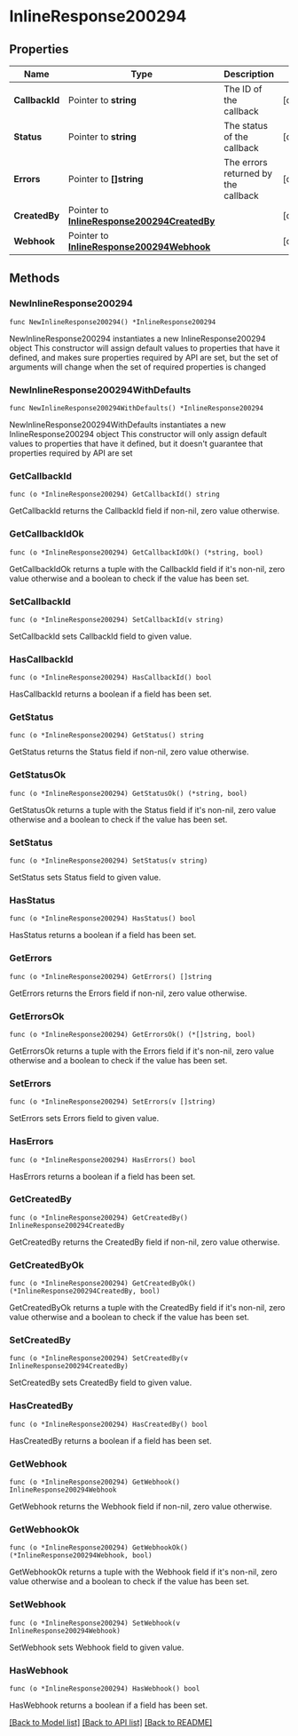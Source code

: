 # InlineResponse200294

## Properties

Name | Type | Description | Notes
------------ | ------------- | ------------- | -------------
**CallbackId** | Pointer to **string** | The ID of the callback | [optional] 
**Status** | Pointer to **string** | The status of the callback | [optional] 
**Errors** | Pointer to **[]string** | The errors returned by the callback | [optional] 
**CreatedBy** | Pointer to [**InlineResponse200294CreatedBy**](InlineResponse200294CreatedBy.md) |  | [optional] 
**Webhook** | Pointer to [**InlineResponse200294Webhook**](InlineResponse200294Webhook.md) |  | [optional] 

## Methods

### NewInlineResponse200294

`func NewInlineResponse200294() *InlineResponse200294`

NewInlineResponse200294 instantiates a new InlineResponse200294 object
This constructor will assign default values to properties that have it defined,
and makes sure properties required by API are set, but the set of arguments
will change when the set of required properties is changed

### NewInlineResponse200294WithDefaults

`func NewInlineResponse200294WithDefaults() *InlineResponse200294`

NewInlineResponse200294WithDefaults instantiates a new InlineResponse200294 object
This constructor will only assign default values to properties that have it defined,
but it doesn't guarantee that properties required by API are set

### GetCallbackId

`func (o *InlineResponse200294) GetCallbackId() string`

GetCallbackId returns the CallbackId field if non-nil, zero value otherwise.

### GetCallbackIdOk

`func (o *InlineResponse200294) GetCallbackIdOk() (*string, bool)`

GetCallbackIdOk returns a tuple with the CallbackId field if it's non-nil, zero value otherwise
and a boolean to check if the value has been set.

### SetCallbackId

`func (o *InlineResponse200294) SetCallbackId(v string)`

SetCallbackId sets CallbackId field to given value.

### HasCallbackId

`func (o *InlineResponse200294) HasCallbackId() bool`

HasCallbackId returns a boolean if a field has been set.

### GetStatus

`func (o *InlineResponse200294) GetStatus() string`

GetStatus returns the Status field if non-nil, zero value otherwise.

### GetStatusOk

`func (o *InlineResponse200294) GetStatusOk() (*string, bool)`

GetStatusOk returns a tuple with the Status field if it's non-nil, zero value otherwise
and a boolean to check if the value has been set.

### SetStatus

`func (o *InlineResponse200294) SetStatus(v string)`

SetStatus sets Status field to given value.

### HasStatus

`func (o *InlineResponse200294) HasStatus() bool`

HasStatus returns a boolean if a field has been set.

### GetErrors

`func (o *InlineResponse200294) GetErrors() []string`

GetErrors returns the Errors field if non-nil, zero value otherwise.

### GetErrorsOk

`func (o *InlineResponse200294) GetErrorsOk() (*[]string, bool)`

GetErrorsOk returns a tuple with the Errors field if it's non-nil, zero value otherwise
and a boolean to check if the value has been set.

### SetErrors

`func (o *InlineResponse200294) SetErrors(v []string)`

SetErrors sets Errors field to given value.

### HasErrors

`func (o *InlineResponse200294) HasErrors() bool`

HasErrors returns a boolean if a field has been set.

### GetCreatedBy

`func (o *InlineResponse200294) GetCreatedBy() InlineResponse200294CreatedBy`

GetCreatedBy returns the CreatedBy field if non-nil, zero value otherwise.

### GetCreatedByOk

`func (o *InlineResponse200294) GetCreatedByOk() (*InlineResponse200294CreatedBy, bool)`

GetCreatedByOk returns a tuple with the CreatedBy field if it's non-nil, zero value otherwise
and a boolean to check if the value has been set.

### SetCreatedBy

`func (o *InlineResponse200294) SetCreatedBy(v InlineResponse200294CreatedBy)`

SetCreatedBy sets CreatedBy field to given value.

### HasCreatedBy

`func (o *InlineResponse200294) HasCreatedBy() bool`

HasCreatedBy returns a boolean if a field has been set.

### GetWebhook

`func (o *InlineResponse200294) GetWebhook() InlineResponse200294Webhook`

GetWebhook returns the Webhook field if non-nil, zero value otherwise.

### GetWebhookOk

`func (o *InlineResponse200294) GetWebhookOk() (*InlineResponse200294Webhook, bool)`

GetWebhookOk returns a tuple with the Webhook field if it's non-nil, zero value otherwise
and a boolean to check if the value has been set.

### SetWebhook

`func (o *InlineResponse200294) SetWebhook(v InlineResponse200294Webhook)`

SetWebhook sets Webhook field to given value.

### HasWebhook

`func (o *InlineResponse200294) HasWebhook() bool`

HasWebhook returns a boolean if a field has been set.


[[Back to Model list]](../README.md#documentation-for-models) [[Back to API list]](../README.md#documentation-for-api-endpoints) [[Back to README]](../README.md)



